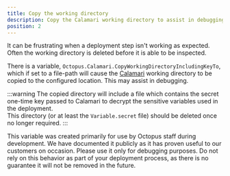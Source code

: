 ```yaml
---
title: Copy the working directory 
description: Copy the Calamari working directory to assist in debugging.
position: 2 
---
```


It can be frustrating when a deployment step isn't working as expected.  Often the working directory is deleted before it is able to be inspected.

There is a variable, `Octopus.Calamari.CopyWorkingDirectoryIncludingKeyTo`, which if set to a file-path will cause the [Calamari](/docs/octopus-rest-api/calamari.md) working directory to be copied to the configured location.  This may assist in debugging. 

:::warning
The copied directory will include a file which contains the secret one-time key passed to Calamari to decrypt the sensitive variables used in the deployment.  
This directory (or at least the `Variable.secret` file) should be deleted once no longer required.
:::

This variable was created primarily for use by Octopus staff during development. We have documented it publicly as it has proven useful to our customers on occasion.  Please use it only for debugging purposes.  Do not rely on this behavior as part of your deployment process, as there is no guarantee it will not be removed in the future.